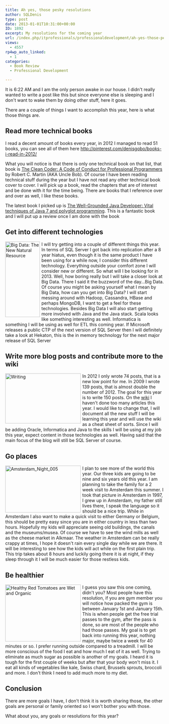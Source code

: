```yaml
---
title: Ah yes, those pesky resolutions
author: SQLDenis
type: post
date: 2013-01-01T10:31:00+00:00
ID: 1892
excerpt: My resolutions for the coming year
url: /index.php/itprofessionals/professionaldevelopment/ah-yes-those-pesky-resolutions/
views:
  - 4557
rp4wp_auto_linked:
  - 1
categories:
  - Book Review
  - Professional Development

---
```

It is 6:22 AM and I am the only person awake in our house. I didn't really wanted to write a post like this but since everyone else is sleeping and I don't want to wake them by doing other stuff, here it goes.
  
There are a couple of things I want to accomplish this year, here is what those things are.

## Read more technical books

I read a decent amount of books every year, in 2012 I managed to read 51 books, you can see all of them here http://pinterest.com/denisgobo/books-i-read-in-2012/
  
What you will notice is that there is only one technical book on that list, that book is [The Clean Coder: A Code of Conduct for Professional Programmers][1] by Robert C. Martin (AKA Uncle Bob). Of course I have been reading technical stuff during the year but I have not read any other technical book cover to cover. I will pick up a book, read the chapters that are of interest and be done with it for the time being. There are books that I reference over and over as well, I like these books.

The latest book I picked up is [The Well-Grounded Java Developer: Vital techniques of Java 7 and polyglot programming][2]. This is a fantastic book and I will put up a review once I am done with the book

## Get into different technologies

[<img src="http://farm8.staticflickr.com/7233/6997862447_118fdcfefe_m.jpg" width="110" height="240" alt="Big Data: The New Natural Resource" style="float:left;margin:0 5px 0 0;" />][3]
  
I will try getting into a couple of different things this year. In terms of SQL Server I got back into replication after a 8 year hiatus, even though it is the same product I have been using for a while now, I consider this different technology. Everything outside your comfort zone I will consider new or different. So what will I be looking for in 2013. Well, how boring really but I will take a closer look at Big Data. There I said it the buzzword of the day...Big Data. Of course you might be asking yourself what I mean by Big Data, how can you get into Big Data? I will start messing around with Hadoop, Cassandra, HBase and perhaps MongoDB, I want to get a feel for these technologies. Besides Big Data I will also start getting more involved with Java and the Java stack. Scala looks like something interesting as well. Informatica is something I will be using as well for ETL this coming year. If Microsoft releases a public CTP of the next version of SQL Server then I will definitely take a look at Hekaton, this is the in memory technology for the next major release of SQL Server

## Write more blog posts and contribute more to the wiki

[<img src="http://farm4.staticflickr.com/3447/3293117576_05f43d8305_m.jpg" width="240" height="159" alt="Writing" style="float:left;margin:0 5px 0 0;" />][4]
  
In 2012 I only wrote 74 posts, that is a new low point for me. In 2009 I wrote 139 posts, that is almost double the number of 2012. The goal for this year is to write 150 posts. On the [wiki][5] I haven't done too many articles this year. I would like to change that, I will document all the new stuff I will be learning this year and will use the wiki as a cheat sheet of sorts. Since I will be adding Oracle, Informatica and Java to the skills I will be using at my job this year, expect content in those technologies as well. Having said that the main focus of the blog will still be SQL Server of course.

## Go places

[<img src="http://farm2.staticflickr.com/1298/855559398_cc843f2af6_m.jpg" width="240" height="149" alt="Amsterdam_Night_005"  style="float:left;margin:0 5px 0 0;" />][6]
  
I plan to see more of the world this year. Our three kids are going to be nine and six years old this year. I am planning to take the family for a 2 week visit to Amsterdam this summer. I took that picture in Amsterdam in 1997, I grew up in Amsterdam, my father still lives there, I speak the language so it should be a nice trip. While in Amsterdam I also want to make a quick visit to either Germany or Belgium, this should be pretty easy since you are in either country in less than two hours. Hopefully my kids will appreciate seeing old buildings, the canals and the museums/musea. Of course we have to see the wind mills as well as the cheese market in Alkmaar. The weather in Amsterdam can be really crappy at times, I hope it doesn't rain every single day while we are there. It will be interesting to see how the kids will act while on the first plain trip. This trip takes about 8 hours and luckily going there it is at night, if they sleep through it I will be much easier for those restless kids.

## Be healthier

[<img src="http://farm9.staticflickr.com/8466/8099419727_c31c7bbe2c_m.jpg" width="240" height="181" alt="Healthy Red Tomatoes are Wet and Organic" style="float:left;margin:0 5px 0 0;" />][7] I guess you saw this one coming, didn't you? Most people have this resolution, if you are gym member you will notice how packed the gym is between January 1st and January 15th. This is when people get the free trial passes to the gym, after the pass is done, so are most of the people who had those passes. My goal is to get back into running this year, nothing major, maybe twice a week for 40 minutes or so. I prefer running outside compared to a treadmill. I will be more conscious of the food I eat and how much I eat of it as well. Trying to eliminate as much sugar as possible is another of my goals. I heard it is tough for the first couple of weeks but after that your body won't miss it. I eat all kinds of vegetables like kale, Swiss chard, Brussels sprouts, broccoli and more. I don't think I need to add much more to my diet.

## Conclusion

There are more goals I have, I don't think it is worth sharing those, the other goals are personal or family oriented so I won't bother you with those.

What about you, any goals or resolutions for this year?

 [1]: http://www.amazon.com/gp/product/0137081073/ref=as_li_ss_tl?ie=UTF8&camp=1789&creative=390957&creativeASIN=0137081073&linkCode=as2&tag=sql08-20
 [2]: http://www.amazon.com/gp/product/1617290068/ref=as_li_ss_tl?ie=UTF8&tag=sql08-20&linkCode=as2&camp=1789&creative=390957&creativeASIN=1617290068
 [3]: http://www.flickr.com/photos/ibm_media/6997862447/ "Big Data: The New Natural Resource by ibmphoto24, on Flickr"
 [4]: http://www.flickr.com/photos/jjpacres/3293117576/ "Writing by jjpacres, on Flickr"
 [5]: http://wiki.ltd.local/index.php/Main_Page
 [6]: http://www.flickr.com/photos/denisgobo/855559398/ "Amsterdam_Night_005 by Denis Gobo, on Flickr"
 [7]: http://www.flickr.com/photos/epsos/8099419727/ "Healthy Red Tomatoes are Wet and Organic by epSos.de, on Flickr"